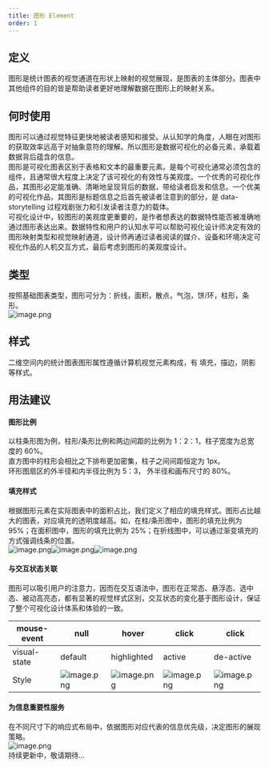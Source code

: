 ```yaml
---
title: 图形 Element
order: 1
---
```


## 定义

图形是统计图表的视觉通道在形状上映射的视觉展现，是图表的主体部分。图表中其他组件的目的皆是帮助读者更好地理解数据在图形上的映射关系。<br />

## 何时使用

图形可以通过视觉特征更快地被读者感知和接受。从认知学的角度，人眼在对图形的获取效率远高于对抽象意符的理解。所以图形是数据可视化的必备元素，承载着数据背后蕴含的信息。<br />图形是可视化图表区别于表格和文本的最重要元素。是每个可视化通常必须包含的组件，且通常很大程度上决定了该可视化的有效性与美观度。一个优秀的可视化作品，其图形必定能准确、清晰地呈现背后的数据，带给读者启发和信息。一个优美的可视化作品，其图形是标题信息之后首先被读者注意到的部分，是 data-storytelling 过程戏剧张力和引发读者注意力的载体。<br />可视化设计中，较图形的美观度更重要的，是作者想表达的数据特性能否被准确地通过图形表达出来。数据特性和用户的认知水平可以帮助可视化设计师决定有效的图形映射类型和视觉映射通道，设计师再通过读者阅读的媒介、设备和环境决定可视化作品的人机交互方式，最后考虑到图形的美观度设计。<br />

## 类型

按照基础图表类型，图形可分为：折线，面积，散点，气泡，饼/环，柱形，条形。<br />![image.png](https://gw.alipayobjects.com/mdn/rms_a8a5bf/afts/img/A*TuBQT76fCmwAAAAAAAAAAAAAARQnAQ#align=left&display=inline&height=551&margin=%5Bobject%20Object%5D&name=image.png&originHeight=1102&originWidth=1794&size=81842&status=done&style=none&width=897)

## 样式

二维空间内的统计图表图形属性遵循计算机视觉元素构成，有 填充，描边，阴影等样式。<br />

## 用法建议

#### 图形比例

以柱条形图为例，柱形/条形比例和两边间距的比例为 1：2：1，柱子宽度为总宽度的 60%。<br />直方图中的柱形会相比之下排布更加密集，柱子之间间距恒定为 1px。<br />环形图扇区的外半径和内半径比例为 5：3， 外半径和画布尺寸的 80%。<br />

####

#### 填充样式

根据图形元素在实际图表中的面积占比，我们定义了相应的填充样式。图形占比越大的图表，对应填充的透明度越高。如，在柱/条形图中，图形的填充比例为 95%；在面积图中，图形的填充比例为 25%；在折线图中，可以通过渐变填充的方式强调线条的位置。<br />![image.png](https://gw.alipayobjects.com/mdn/rms_a8a5bf/afts/img/A*BsLlTZMjZzgAAAAAAAAAAAAAARQnAQ#align=left&display=inline&height=164&margin=%5Bobject%20Object%5D&name=image.png&originHeight=396&originWidth=579&size=19005&status=done&style=none&width=240)![image.png](https://gw.alipayobjects.com/mdn/rms_a8a5bf/afts/img/A*BpLySKzrilEAAAAAAAAAAAAAARQnAQ#align=left&display=inline&height=164&margin=%5Bobject%20Object%5D&name=image.png&originHeight=396&originWidth=580&size=38749&status=done&style=none&width=240)![image.png](https://gw.alipayobjects.com/mdn/rms_a8a5bf/afts/img/A*c22ERo00WQUAAAAAAAAAAAAAARQnAQ#align=left&display=inline&height=164&margin=%5Bobject%20Object%5D&name=image.png&originHeight=396&originWidth=580&size=21727&status=done&style=none&width=240)

####

#### 与交互状态关联

图形可以吸引用户的注意力，因而在交互语法中，图形在正常态、悬浮态、选中态、被动高亮态，都有显著的视觉样式区别，交互状态的变化基于图形设计，保证了整个可视化设计体系和体验的一致。

| mouse-event | null | hover | click | click |
| --- | --- | --- | --- | --- |
| visual-state | default | highlighted | active | de-active |
| Style | ![image.png](https://gw.alipayobjects.com/mdn/rms_a8a5bf/afts/img/A*yMgBTp-7rSIAAAAAAAAAAAAAARQnAQ#align=left&display=inline&height=124&margin=%5Bobject%20Object%5D&name=image.png&originHeight=248&originWidth=248&size=23181&status=done&style=none&width=124) | ![image.png](https://gw.alipayobjects.com/mdn/rms_a8a5bf/afts/img/A*QYIkQqbquRgAAAAAAAAAAAAAARQnAQ#align=left&display=inline&height=124&margin=%5Bobject%20Object%5D&name=image.png&originHeight=248&originWidth=248&size=20398&status=done&style=none&width=124) | ![image.png](https://gw.alipayobjects.com/mdn/rms_a8a5bf/afts/img/A*HMFdQb6Gk7EAAAAAAAAAAAAAARQnAQ#align=left&display=inline&height=124&margin=%5Bobject%20Object%5D&name=image.png&originHeight=248&originWidth=248&size=20694&status=done&style=none&width=124) | ![image.png](https://gw.alipayobjects.com/mdn/rms_a8a5bf/afts/img/A*wFFnTrSJPMIAAAAAAAAAAAAAARQnAQ#align=left&display=inline&height=124&margin=%5Bobject%20Object%5D&name=image.png&originHeight=248&originWidth=248&size=20106&status=done&style=none&width=124) |

####

#### 为信息重要性服务

在不同尺寸下的响应式布局中，依据图形对应代表的信息优先级，决定图形的展现策略。<br />![image.png](https://gw.alipayobjects.com/mdn/rms_a8a5bf/afts/img/A*TlnxRIJrZ24AAAAAAAAAAAAAARQnAQ#align=left&display=inline&height=235&margin=%5Bobject%20Object%5D&name=image.png&originHeight=235&originWidth=995&size=53572&status=done&style=none&width=995)<br />持续更新中，敬请期待…

